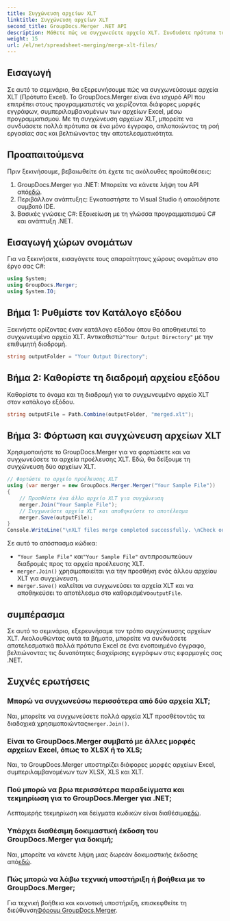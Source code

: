 ```yaml
---
title: Συγχώνευση αρχείων XLT
linktitle: Συγχώνευση αρχείων XLT
second_title: GroupDocs.Merger .NET API
description: Μάθετε πώς να συγχωνεύετε αρχεία XLT. Συνδυάστε πρότυπα του Excel μέσω προγραμματισμού σε C# με αυτόν τον οδηγό βήμα προς βήμα.
weight: 15
url: /el/net/spreadsheet-merging/merge-xlt-files/
---
```

## Εισαγωγή
Σε αυτό το σεμινάριο, θα εξερευνήσουμε πώς να συγχωνεύσουμε αρχεία XLT (Πρότυπο Excel). Το GroupDocs.Merger είναι ένα ισχυρό API που επιτρέπει στους προγραμματιστές να χειρίζονται διάφορες μορφές εγγράφων, συμπεριλαμβανομένων των αρχείων Excel, μέσω προγραμματισμού. Με τη συγχώνευση αρχείων XLT, μπορείτε να συνδυάσετε πολλά πρότυπα σε ένα μόνο έγγραφο, απλοποιώντας τη ροή εργασίας σας και βελτιώνοντας την αποτελεσματικότητα.
## Προαπαιτούμενα
Πριν ξεκινήσουμε, βεβαιωθείτε ότι έχετε τις ακόλουθες προϋποθέσεις:
1.  GroupDocs.Merger για .NET: Μπορείτε να κάνετε λήψη του API από[εδώ](https://releases.groupdocs.com/merger/net/).
2. Περιβάλλον ανάπτυξης: Εγκαταστήστε το Visual Studio ή οποιοδήποτε συμβατό IDE.
3. Βασικές γνώσεις C#: Εξοικείωση με τη γλώσσα προγραμματισμού C# και ανάπτυξη .NET.

## Εισαγωγή χώρων ονομάτων
Για να ξεκινήσετε, εισαγάγετε τους απαραίτητους χώρους ονομάτων στο έργο σας C#:
```csharp
using System; 
using GroupDocs.Merger;
using System.IO;
```
## Βήμα 1: Ρυθμίστε τον Κατάλογο εξόδου
 Ξεκινήστε ορίζοντας έναν κατάλογο εξόδου όπου θα αποθηκευτεί το συγχωνευμένο αρχείο XLT. Αντικαθιστώ`"Your Output Directory"` με την επιθυμητή διαδρομή.
```csharp
string outputFolder = "Your Output Directory";
```
## Βήμα 2: Καθορίστε τη διαδρομή αρχείου εξόδου
Καθορίστε το όνομα και τη διαδρομή για το συγχωνευμένο αρχείο XLT στον κατάλογο εξόδου.
```csharp
string outputFile = Path.Combine(outputFolder, "merged.xlt");
```
## Βήμα 3: Φόρτωση και συγχώνευση αρχείων XLT
Χρησιμοποιήστε το GroupDocs.Merger για να φορτώσετε και να συγχωνεύσετε τα αρχεία προέλευσης XLT. Εδώ, θα δείξουμε τη συγχώνευση δύο αρχείων XLT.
```csharp
// Φορτώστε το αρχείο προέλευσης XLT
using (var merger = new GroupDocs.Merger.Merger("Your Sample File"))
{
    // Προσθέστε ένα άλλο αρχείο XLT για συγχώνευση
    merger.Join("Your Sample File");
    // Συγχωνεύστε αρχεία XLT και αποθηκεύστε το αποτέλεσμα
    merger.Save(outputFile);
}
Console.WriteLine("\nXLT files merge completed successfully. \nCheck output in {0}", outputFolder);
```
Σε αυτό το απόσπασμα κώδικα:
- `"Your Sample File"` και`"Your Sample File"` αντιπροσωπεύουν διαδρομές προς τα αρχεία προέλευσης XLT.
- `merger.Join()` χρησιμοποιείται για την προσθήκη ενός άλλου αρχείου XLT για συγχώνευση.
- `merger.Save()` καλείται να συγχωνεύσει τα αρχεία XLT και να αποθηκεύσει το αποτέλεσμα στο καθορισμένο`outputFile`.

## συμπέρασμα
Σε αυτό το σεμινάριο, εξερευνήσαμε τον τρόπο συγχώνευσης αρχείων XLT. Ακολουθώντας αυτά τα βήματα, μπορείτε να συνδυάσετε αποτελεσματικά πολλά πρότυπα Excel σε ένα ενοποιημένο έγγραφο, βελτιώνοντας τις δυνατότητες διαχείρισης εγγράφων στις εφαρμογές σας .NET.

## Συχνές ερωτήσεις
### Μπορώ να συγχωνεύσω περισσότερα από δύο αρχεία XLT;
Ναι, μπορείτε να συγχωνεύσετε πολλά αρχεία XLT προσθέτοντάς τα διαδοχικά χρησιμοποιώντας`merger.Join()`.
### Είναι το GroupDocs.Merger συμβατό με άλλες μορφές αρχείων Excel, όπως το XLSX ή το XLS;
Ναι, το GroupDocs.Merger υποστηρίζει διάφορες μορφές αρχείων Excel, συμπεριλαμβανομένων των XLSX, XLS και XLT.
### Πού μπορώ να βρω περισσότερα παραδείγματα και τεκμηρίωση για το GroupDocs.Merger για .NET;
 Λεπτομερής τεκμηρίωση και δείγματα κωδικών είναι διαθέσιμα[εδώ](https://tutorials.groupdocs.com/merger/net/).
### Υπάρχει διαθέσιμη δοκιμαστική έκδοση του GroupDocs.Merger για δοκιμή;
 Ναι, μπορείτε να κάνετε λήψη μιας δωρεάν δοκιμαστικής έκδοσης από[εδώ](https://releases.groupdocs.com/).
### Πώς μπορώ να λάβω τεχνική υποστήριξη ή βοήθεια με το GroupDocs.Merger;
 Για τεχνική βοήθεια και κοινοτική υποστήριξη, επισκεφθείτε τη διεύθυνση[Φόρουμ GroupDocs.Merger](https://forum.groupdocs.com/c/merger/32).